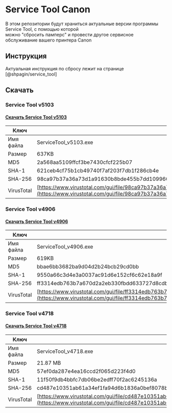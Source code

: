 # Service Tool Canon
В этом репозитории будут храниться актуальные версии программы Service Tool, с помощью которой \
можно "сбросить памперс" и провести другое сервисное обслуживание вашего принтера Canon
## Инструкция
Актуальная инструкция по сбросу лежит на странице [@shpagin/service_tool]
## Скачать
### Service Tool v5103
#### [Скачать Service Tool v5103](https://google.com)
| Ключ | Значение |
| ---- | -------- |
| Имя файла | ServiceTool_v5103.exe |
| Размер | 637KB |
| MD5 |	2a568aa5109ffcf3be7430cfcf225b07 |
| SHA-1	| 621ceb4cf75b1cb49740f7af203f7db1f286cb4e |
| SHA-256	| 98ca97b37a36a73d1a91630b8bde455b7dd109960073a0369295e34be6317c48 |
| VirusTotal | [https://www.virustotal.com/gui/file/98ca97b37a36a73d1a91630b8bde455b7d...](https://www.virustotal.com/gui/file/98ca97b37a36a73d1a91630b8bde455b7dd109960073a0369295e34be6317c48) |
### Service Tool v4906
#### [Скачать Service Tool v4906](https://google.com)
| Ключ | Значение |
| ---- | -------- |
| Имя файла | ServiceTool_v4906.exe |
| Размер | 619KB |
| MD5	| bbae6bb3682ba9d04d2b24bcb29cd0bb |
| SHA-1	| 9550a66c3d4e3a0037ac91d6e152cf6c62e18a9f |
| SHA-256	| ff3314edb763b7a670d2a2eb330fbdd633727d8cdb7e53534075d9c32eb8e991 |
| VirusTotal | [https://www.virustotal.com/gui/file/ff3314edb763b7a670d2a2eb330fbdd6337...](https://www.virustotal.com/gui/file/ff3314edb763b7a670d2a2eb330fbdd633727d8cdb7e53534075d9c32eb8e991) |
### Service Tool v4718
#### [Скачать Service Tool v4718](https://google.com)
| Ключ | Значение |
| ---- | -------- |
| Имя файла | ServiceTool_v4718.exe |
| Размер | 21.87 MB |
| MD5	| 57ef0da287e4ea16ccd2f065d223f4d0 |
| SHA-1	| 11f50f9db4bbfc7db06be2edff70f2ac6245136a |
| SHA-256	| cd487e10351ab61a34ef1fa94d6b1836a0bef8078bc0c299d336c69080263bec |
| VirusTotal | [https://www.virustotal.com/gui/file/cd487e10351ab61a34ef1fa94d6b1836a0b...](https://www.virustotal.com/gui/file/cd487e10351ab61a34ef1fa94d6b1836a0bef8078bc0c299d336c69080263bec) |
